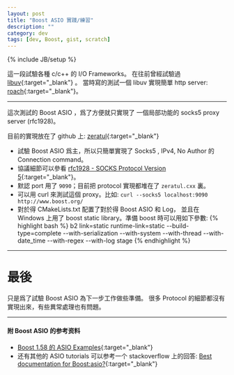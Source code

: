 ```yaml
---
layout: post
title: "Boost ASIO 實踐/練習"
description: ""
category: dev
tags: [dev, Boost, gist, scratch]
---
```

{% include JB/setup %}

這一段試驗各種 c/c++ 的 I/O Frameworks。
在往前曾經試驗過 [libuv](https://github.com/libuv/libuv){:target="_blank"} 。
當時寫的測試一個 libuv 實現簡單 http server: [roach](https://github.com/xiongjia/scratch/tree/master/roach){:target="_blank"}。

----

這次測試的 Boost ASIO ，爲了方便就只實現了
一個局部功能的 socks5 proxy server (rfc1928)。

目前的實現放在了 github 上: [zeratul](https://github.com/xiongjia/scratch/tree/master/zeratul){:target="_blank"}

- 試驗 Boost ASIO 爲主，所以只簡單實現了 Socks5 , IPv4, No Author 的 Connection command。
- 協議細節可以參看 [rfc1928 - SOCKS Protocol Version 5](https://www.ietf.org/rfc/rfc1928.txt){:target="_blank"}。
- 默認 port 用了 `9090`；目前把 protocol 實現都堆在了 `zeratul.cxx` 裏。
- 可以用 curl 來測試這個 proxy。比如: `curl --socks5 localhost:9090 http://www.boost.org/`
- 對於得 CMakeLists.txt 配置了對於得 Boost ASIO 和 Log，
  並且在 Windows 上用了 boost static library。準備 boost 時可以用如下參數:
{% highlight bash %}
b2 link=static runtime-link=static --build-type=complete 
        --with-serialization --with-system --with-thread --with-date_time 
        --with-regex --with-log stage
{% endhighlight %}

----

# 最後
只是爲了試驗 Boost ASIO 為下一步工作做些準備。
很多 Protocol 的細節都沒有實現出來，有些異常處理也有問題。

----

#### 附 Boost ASIO 的参考资料

- [Boost 1.58 的 ASIO Examples](http://www.boost.org/doc/libs/1_58_0/doc/html/boost_asio/examples.html){:target="_blank"}
- 还有其他的 ASIO tutorials 可以参考一个 stackoverflow 上的回答:
  [Best documentation for Boost:asio?](http://stackoverflow.com/questions/244453/best-documentation-for-boostasio){:target="_blank"}

